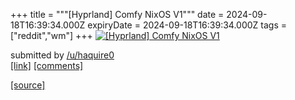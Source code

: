 +++
title = """[Hyprland] Comfy NixOS V1"""
date = 2024-09-18T16:39:34.000Z
expiryDate = 2024-09-18T16:39:34.000Z
tags = ["reddit","wm"]
+++
[![[Hyprland] Comfy NixOS V1](https://external-preview.redd.it/iS8095i7VRTBaH0pa2mJRcVXSSo7wvquVbiipAPmpHA.jpg?width=320&crop=smart&auto=webp&s=34e2767425cb834058467bc4e8964b66a6ab6b00 "[Hyprland] Comfy NixOS V1")](https://www.reddit.com/r/unixporn/comments/1fjxca1/hyprland_comfy_nixos_v1/)

submitted by [/u/haquire0](https://www.reddit.com/user/haquire0)  
[\[link\]](https://www.youtube.com/watch?v=rzlD11stj2I) [\[comments\]](https://www.reddit.com/r/unixporn/comments/1fjxca1/hyprland_comfy_nixos_v1/)

[[source]](https://www.reddit.com/r/unixporn/comments/1fjxca1/hyprland_comfy_nixos_v1/)
